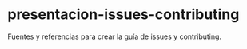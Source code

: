 # presentacion-issues-contributing
Fuentes y referencias para crear la guía de issues y contributing.
